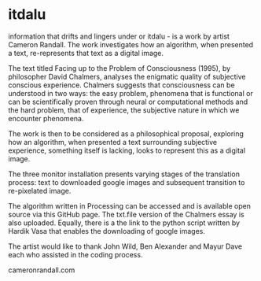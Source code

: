 # itdalu
information that drifts and lingers under or itdalu - is a work by artist Cameron Randall. The work investigates how an algorithm, when presented a text, re-represents that text as a digital image.

The text titled Facing up to the Problem of Consciousness (1995), by philosopher David Chalmers, analyses the enigmatic quality of subjective conscious experience. Chalmers suggests that consciousness can be understood in two ways: the easy problem, phenomena that is functional or can be scientifically proven through neural or computational methods and the hard problem, that of experience, the subjective nature in which we encounter phenomena.

The work is then to be considered as a philosophical proposal, exploring how an algorithm, when presented a text surrounding subjective experience, something itself is lacking, looks to represent this as a digital image. 

The three monitor installation presents varying stages of the translation process: text to downloaded google images and subsequent transition to re-pixelated image.

The algorithm written in Processing can be accessed and is available open source via this GitHub page. The txt.file version of the Chalmers essay is also uploaded. Equally, there is a the link to the python script written by Hardik Vasa that enables the downloading of google images.

The artist would like to thank John Wild, Ben Alexander and Mayur Dave each who assisted in the coding process.

cameronrandall.com

